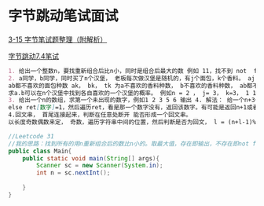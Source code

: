 # 字节跳动笔试面试
[3-15 字节笔试题整理（附解析）](https://www.nowcoder.com/discuss/385868)

[字节跳动7.4笔试](https://www.nowcoder.com/discuss/447046?type=1&channel=2002&source_id=discuss_center_discuss_hot)
```markdown
1. 给出一个整数n，要找重新组合后比n小，同时是组合后最大的数 例如 11，找不到 not  found， 132 为123；
2. a同学，b同学，同时买了n个汉堡， 老板每次做汉堡是随机的，有j个面包，k个香料。 aj bj tj 为a不喜欢的面包种数， b不喜欢的面包种数，
ab都不喜欢的面包种数 ak， bk， tk 为a不喜欢的香料种数， b不喜欢的香料种数， ab都不喜欢的香料种数。 
求a.b可以在n个汉堡中找到各自喜欢的一个汉堡的概率。 例如n = 2 ， j= 3， k=3， 1 1 1 、1 1 1 概率为16/81；
3. 给出一个n的数组，求第一个未出现的数字，例如1 2 3 5 6 输出 4. 解法： 给一个n+3长度数组ret， if(输入数字大于n) continue，
else ret[数字]=1，然后遍历ret，看是那一个数字没有，返回该数字。有可能是返回n+1或者n+2,所以要设大一点.
4.回文串， 首尾连接起来，判断在任意处断开 能否形成一个回文串。 
以长度奇数偶数来定， 奇数，遍历字符串中间的位置，然后判断是否为回文， l = (n+l-1)%n; r= (r+1)%n; 偶数同理
```
```java
//Leetcode 31
//我的思路：找到所有的用n重新组合后的数比n小的。取最大值，存在即输出，不存在即not found
public class Main{
    public static void main(String[] args){
        Scanner sc = new Scanner(System.in);
        int n = sc.nextInt();
        
    }
}
```
